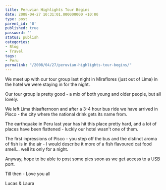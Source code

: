 ```yaml
---
title: Peruvian Highlights Tour Begins
date: 2008-04-27 10:31:01.000000000 +10:00
type: post
parent_id: '0'
published: true
password: ''
status: publish
categories:
- Blog
- Travel
tags:
- Peru
permalink: "/2008/04/27/peruvian-highlights-tour-begins/"
---
```

We meet up with our tour group last night in Miraflores (just out of Lima) in the hotel we were staying in for the night.

Our tour group is pretty good - a mix of both young and older people, but all lovely.

We left Lima thisafternoon and after a 3-4 hour bus ride we have arrived in Pisco - the city where the national drink gets its name from.

The earthquake in Peru last year has hit this place pretty hard, and a lot of places have been flattened - luckly our hotel wasn't one of them.

The first inpressions of Pisco - you step off the bus and the distinct aroma of fish is in the air - I would describe it more of a fish flavoured cat food smell... well its only for a night.

Anyway, hope to be able to post some pics soon as we get access to a USB port.

Till then - Love you all

Lucas & Laura

